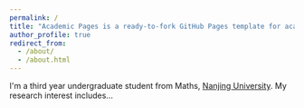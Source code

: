 ```yaml
---
permalink: /
title: "Academic Pages is a ready-to-fork GitHub Pages template for academic personal websites"
author_profile: true
redirect_from: 
  - /about/
  - /about.html
---
```


I'm a third year undergraduate student from Maths, [Nanjing University](https://www.nju.edu.cn/). My research interest includes...
